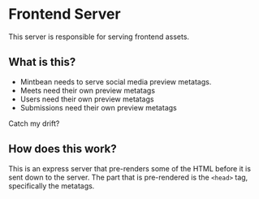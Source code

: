 # Frontend Server

This server is responsible for serving frontend assets.

## What is this?

- Mintbean needs to serve social media preview metatags.
- Meets need their own preview metatags
- Users need their own preview metatags
- Submissions need their own preview metatags

Catch my drift?

## How does this work?

This is an express server that pre-renders some of the HTML before it is sent down to the server.
The part that is pre-rendered is the `<head>` tag, specifically the metatags.
